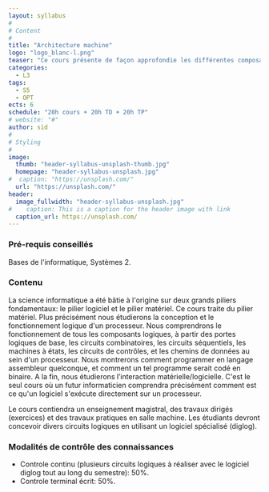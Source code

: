 ```yaml
---
layout: syllabus
#
# Content
#
title: "Architecture machine"
logo: "logo_blanc-l.png"
teaser: "Ce cours présente de façon approfondie les différentes composants des architectures d'ordinateurs, depuis les portes logiques jusqu'au niveau du processeur. Nous apprendrons comment concevoir un processer simple, et comment le programmer au niveau assembleur et binaire. Nous montrerons aussi comment des décisions architecturales peuvent influencer sur les performances."
categories:
  - L3
tags:
  - S5
  - OPT
ects: 6
schedule: "20h cours + 20h TD + 20h TP"
# website: "#"
author: sid
#
# Styling
#
image:
  thumb: "header-syllabus-unsplash-thumb.jpg"
  homepage: "header-syllabus-unsplash.jpg"
#  caption: "https://unsplash.com/"
  url: "https://unsplash.com/"
header:
  image_fullwidth: "header-syllabus-unsplash.jpg"
#    caption: This is a caption for the header image with link
  caption_url: https://unsplash.com/  
---
```


### Pré-requis conseillés

Bases de l'informatique, Systèmes 2.

### Contenu

La science informatique a été bâtie à l'origine sur deux grands piliers fondamentaux: le pilier logiciel et le pilier matériel. Ce cours traite du pilier matériel. Plus précisément nous étudierons  la conception et le fonctionnement logique d'un processeur. Nous comprendrons le fonctionnement de tous les composants logiques, à partir des portes logiques de base,  les circuits combinatoires, les circuits séquentiels, les machines à états, les circuits de contrôles, et les chemins de données au sein d'un processeur. Nous montrerons comment programmer en langage assembleur quelconque, et comment un tel programme serait codé en binaire. A la fin, nous étudierons l’interaction matérielle/logicielle. C'est le seul cours où un futur informaticien comprendra précisément comment est ce qu'un logiciel s'exécute directement sur un processeur.

Le cours contiendra un enseignement magistral, des travaux dirigés (exercices) et des travaux pratiques en salle machine. Les étudiants devront concevoir divers circuits logiques en utilisant un logiciel spécialisé (diglog).

###  Modalités de contrôle des connaissances ###

- Controle continu (plusieurs circuits logiques à réaliser avec le logiciel diglog tout au long du semestre): 50%.
- Controle terminal écrit: 50%.
